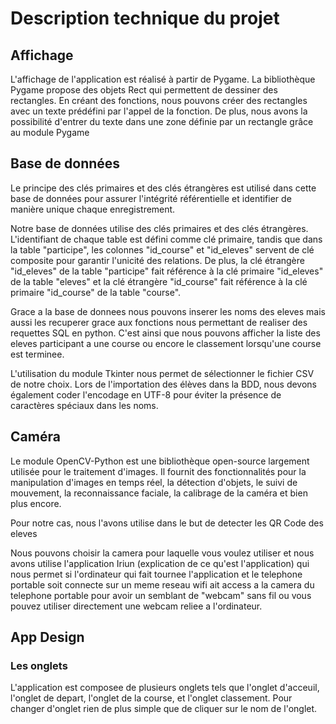 # Description technique du projet

## Affichage

L'affichage de l'application est réalisé à partir de Pygame. La bibliothèque Pygame propose des objets Rect qui permettent de dessiner des rectangles. En créant des fonctions, nous pouvons créer des rectangles avec un texte prédéfini par l'appel de la fonction. De plus, nous avons la possibilité d'entrer du texte dans une zone définie par un rectangle grâce au module Pygame 

## Base de données

Le principe des clés primaires et des clés étrangères est utilisé dans cette base de données pour assurer l'intégrité référentielle et identifier de manière unique chaque enregistrement.

Notre base de données utilise des clés primaires et des clés étrangères. L'identifiant de chaque table est défini comme clé primaire, tandis que dans la table "participe", les colonnes "id_course" et "id_eleves" servent de clé composite pour garantir l'unicité des relations. De plus, la clé étrangère "id_eleves" de la table "participe" fait référence à la clé primaire "id_eleves" de la table "eleves" et la clé étrangère "id_course" fait référence à la clé primaire "id_course" de la table "course".



Grace a la base de donnees nous pouvons inserer les noms des eleves mais aussi les recuperer grace aux fonctions nous permettant de realiser des requettes SQL en python. C'est ainsi que nous pouvons afficher la liste des eleves participant a une course ou encore le classement lorsqu'une course est terminee.

L'utilisation du module Tkinter nous permet de sélectionner le fichier CSV de notre choix. Lors de l'importation des élèves dans la BDD, nous devons également coder l'encodage en UTF-8 pour éviter la présence de caractères spéciaux dans les noms.

## Caméra

Le module OpenCV-Python est une bibliothèque open-source largement utilisée pour le traitement d'images. Il fournit des fonctionnalités pour la manipulation d'images en temps réel, la détection d'objets, le suivi de mouvement, la reconnaissance faciale, la calibrage de la caméra et bien plus encore.

Pour notre cas, nous l'avons utilise dans le but de detecter les QR Code des eleves 

Nous pouvons choisir la camera pour laquelle vous voulez utiliser et nous avons utilise l'application Iriun (explication de ce qu'est l'application) qui nous permet si l'ordinateur qui fait tournee l'application et le telephone portable soit connecte sur un meme reseau wifi ait access a la camera du telephone portable pour avoir un semblant de "webcam" sans fil ou vous pouvez utiliser directement une webcam reliee a l'ordinateur.

## App Design

### Les onglets

L'application est composee de plusieurs onglets tels que l'onglet d'acceuil, l'onglet de depart, l'onglet de la course, et l'onglet classement. Pour changer d'onglet rien de plus simple que de cliquer sur le nom de l'onglet.
